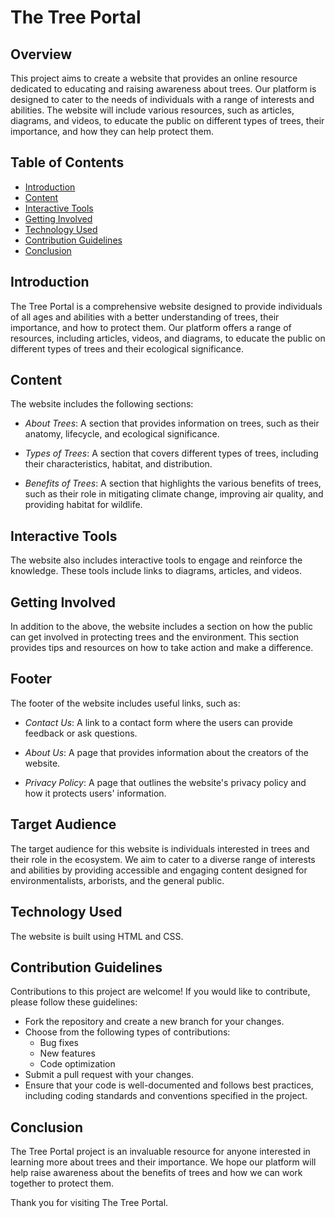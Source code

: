 # The Tree Portal

## Overview

This project aims to create a website that provides an online resource dedicated to educating and raising awareness about trees. Our platform is designed to cater to the needs of individuals with a range of interests and abilities. The website will include various resources, such as articles, diagrams, and videos, to educate the public on different types of trees, their importance, and how they can help protect them.

## Table of Contents

- [Introduction](#introduction)
- [Content](#content)
- [Interactive Tools](#interactive-tools)
- [Getting Involved](#getting-involved)
- [Technology Used](#technology-used)
- [Contribution Guidelines](#contribution-guidelines)
- [Conclusion](#conclusion)

## Introduction

The Tree Portal is a comprehensive website designed to provide individuals of all ages and abilities with a better understanding of trees, their importance, and how to protect them. Our platform offers a range of resources, including articles, videos, and diagrams, to educate the public on different types of trees and their ecological significance.

## Content

The website includes the following sections:

- _About Trees_: A section that provides information on trees, such as their anatomy, lifecycle, and ecological significance.

- _Types of Trees_: A section that covers different types of trees, including their characteristics, habitat, and distribution.

- _Benefits of Trees_: A section that highlights the various benefits of trees, such as their role in mitigating climate change, improving air quality, and providing habitat for wildlife.

## Interactive Tools

The website also includes interactive tools to engage and reinforce the knowledge. These tools include links to diagrams, articles, and videos.

## Getting Involved

In addition to the above, the website includes a section on how the public can get involved in protecting trees and the environment. This section provides tips and resources on how to take action and make a difference.

## Footer

The footer of the website includes useful links, such as:

- _Contact Us_: A link to a contact form where the users can provide feedback or ask questions.

- _About Us_: A page that provides information about the creators of the website.

- _Privacy Policy_: A page that outlines the website's privacy policy and how it protects users' information.

## Target Audience

The target audience for this website is individuals interested in trees and their role in the ecosystem. We aim to cater to a diverse range of interests and abilities by providing accessible and engaging content designed for environmentalists, arborists, and the general public.

## Technology Used

The website is built using HTML and CSS.

## Contribution Guidelines

Contributions to this project are welcome! If you would like to contribute, please follow these guidelines:

- Fork the repository and create a new branch for your changes.
- Choose from the following types of contributions:
  - Bug fixes
  - New features
  - Code optimization
- Submit a pull request with your changes.
- Ensure that your code is well-documented and follows best practices, including coding standards and conventions specified in the project.

## Conclusion

The Tree Portal project is an invaluable resource for anyone interested in learning more about trees and their importance. We hope our platform will help raise awareness about the benefits of trees and how we can work together to protect them.

Thank you for visiting The Tree Portal.
